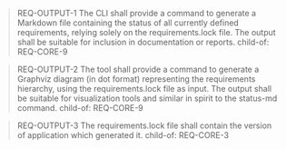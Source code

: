 > REQ-OUTPUT-1
> The CLI shall provide a command to generate a Markdown file containing the status of all currently defined requirements, relying solely on the requirements.lock file. The output shall be suitable for inclusion in documentation or reports.
> child-of: REQ-CORE-9

> REQ-OUTPUT-2
> The tool shall provide a command to generate a Graphviz diagram (in dot format) representing the requirements hierarchy, using the requirements.lock file as input. The output shall be suitable for visualization tools and similar in spirit to the status-md command. 
> child-of: REQ-CORE-9

> REQ-OUTPUT-3
> The requirements.lock file shall contain the version of application which generated it.
> child-of: REQ-CORE-3
